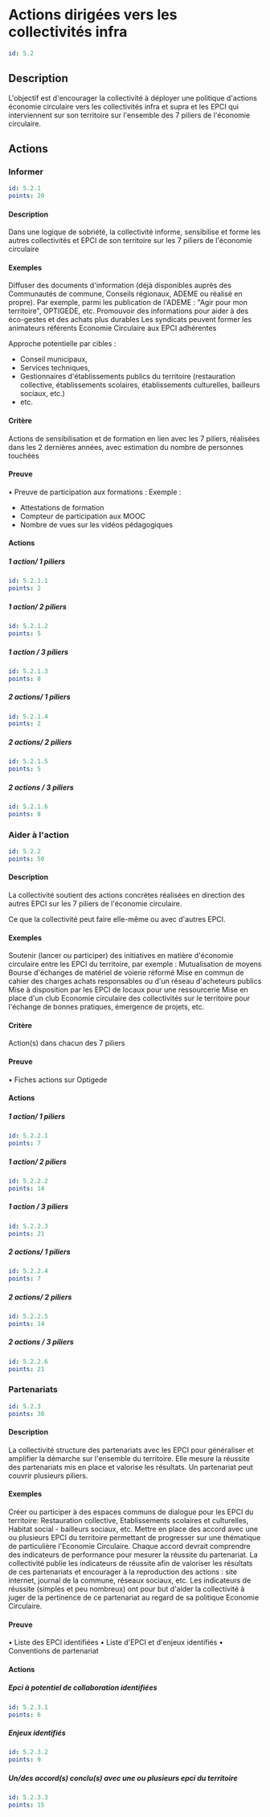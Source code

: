 # Actions dirigées vers les collectivités infra
```yaml
id: 5.2
```
## Description
L'objectif est d'encourager la collectivité à déployer une politique d'actions économie circulaire vers les collectivités infra et supra et les EPCI qui interviennent sur son territoire sur l'ensemble des 7 piliers de l'économie circulaire.

## Actions
### Informer
```yaml
id: 5.2.1
points: 20
```
#### Description
Dans une logique de sobriété, la collectivité informe, sensibilise et forme les autres collectivités et EPCI de son territoire sur les 7 piliers de l'économie circulaire

#### Exemples
Diffuser des documents d'information (déjà disponibles auprès des Communautés de commune, Conseils régionaux, ADEME ou réalisé en propre). 
Par exemple, parmi les publication de l'ADEME : "Agir pour mon territoire", OPTIGEDE, etc.
Promouvoir des informations pour aider à des éco-gestes et des achats plus durables 
Les syndicats peuvent former les animateurs référents Economie Circulaire aux EPCI adhérentes

Approche potentielle par cibles : 
- Conseil municipaux, 
- Services techniques, 
- Gestionnaires d'établissements publics du territoire (restauration collective, établissements scolaires, établissements culturelles, bailleurs sociaux, etc.)
- etc.

#### Critère
Actions de sensibilisation et de formation en lien avec les 7 piliers, réalisées dans les 2 dernières années, avec estimation du nombre de personnes touchées

#### Preuve
• Preuve de participation aux formations :
Exemple :
- Attestations de formation
- Compteur de participation aux MOOC
- Nombre de vues sur les vidéos pédagogiques

#### Actions
##### 1 action/ 1 piliers
```yaml
id: 5.2.1.1
points: 2
```

##### 1 action/ 2 piliers
```yaml
id: 5.2.1.2
points: 5
```

##### 1 action / 3 piliers
```yaml
id: 5.2.1.3
points: 8
```

##### 2 actions/ 1 piliers
```yaml
id: 5.2.1.4
points: 2
```

##### 2 actions/ 2 piliers
```yaml
id: 5.2.1.5
points: 5
```

##### 2 actions / 3 piliers
```yaml
id: 5.2.1.6
points: 8
```


### Aider à l'action
```yaml
id: 5.2.2
points: 50
```
#### Description
La collectivité soutient des actions concrètes réalisées en direction des autres EPCI sur les 7 piliers de l'économie circulaire.

Ce que la collectivité peut faire elle-même ou avec d'autres EPCI.

#### Exemples
Soutenir (lancer ou participer) des initiatives en matière d'économie circulaire entre les EPCI du territoire, par exemple : Mutualisation de moyens
Bourse d'échanges de matériel de voierie réformé
Mise en commun de cahier des charges achats responsables ou d'un réseau d'acheteurs publics
Mise à disposition par les EPCI de locaux pour une ressourcerie
Mise en place d'un club Economie circulaire des collectivités sur le territoire pour l'échange de bonnes pratiques, émergence de projets, etc.

#### Critère
Action(s) dans chacun des 7 piliers

#### Preuve
• Fiches actions sur Optigede

#### Actions
##### 1 action/ 1 piliers
```yaml
id: 5.2.2.1
points: 7
```

##### 1 action/ 2 piliers
```yaml
id: 5.2.2.2
points: 14
```

##### 1 action / 3 piliers
```yaml
id: 5.2.2.3
points: 21
```

##### 2 actions/ 1 piliers
```yaml
id: 5.2.2.4
points: 7
```

##### 2 actions/ 2 piliers
```yaml
id: 5.2.2.5
points: 14
```

##### 2 actions / 3 piliers
```yaml
id: 5.2.2.6
points: 21
```


### Partenariats
```yaml
id: 5.2.3
points: 30
```
#### Description
La collectivité structure des partenariats avec les EPCI pour généraliser et amplifier la démarche sur l'ensemble du territoire.
Elle mesure la réussite des partenariats mis en place et valorise les résultats.
Un partenariat peut couvrir plusieurs piliers.

#### Exemples
Créer ou participer à des espaces communs de dialogue pour les EPCI du territoire:
Restauration collective, Etablissements scolaires et culturelles, Habitat social - bailleurs sociaux, etc.
Mettre en place des accord avec une ou plusieurs EPCI du territoire permettant de progresser sur une thématique de particulière l'Economie Circulaire. Chaque accord devrait comprendre des indicateurs de performance pour mesurer la réussite du partenariat.
La collectivité publie les indicateurs de réussite afin de valoriser les résultats de ces partenariats et encourager à la reproduction des actions : site internet, journal de la commune, réseaux sociaux, etc.  Les indicateurs de réussite (simples et peu nombreux) ont pour but d'aider la collectivité à juger de la pertinence de ce partenariat au regard de sa politique Economie Circulaire.

#### Preuve
• Liste des EPCI identifiées
• Liste d'EPCI et d'enjeux identifiés
• Conventions de partenariat

#### Actions
##### Epci à potentiel de collaboration identifiées
```yaml
id: 5.2.3.1
points: 6
```

##### Enjeux identifiés
```yaml
id: 5.2.3.2
points: 9
```

##### Un/des accord(s) conclu(s) avec une ou plusieurs epci du territoire
```yaml
id: 5.2.3.3
points: 15
```


